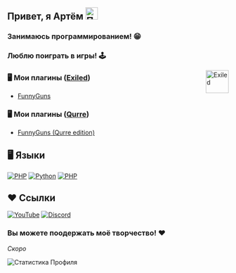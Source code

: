 ## Привет, я Артём <img src="https://user-images.githubusercontent.com/1303154/88677602-1635ba80-d120-11ea-84d8-d263ba5fc3c0.gif" width="28px" alt="Привет">
### Занимаюсь программированием! 😁
### Люблю поиграть в игры! 🕹

<a href="https://www.github.com/Exiled-Team/EXILED"><img align="right" alt="Exiled" width="52px" src="https://raw.githubusercontent.com/Exiled-Team/EXILED/master/assets/Exiled_Icon.ico"/></a></img>

### 🖥 Мои плагины ([Exiled](https://github.com/Exiled-Team/EXILED))
- [FunnyGuns](https://github.com/artv15/FunnyGuns)
### 🖥 Мои плагины ([Qurre](https://github.com/Qurre-Team/Qurre-sl))
- [FunnyGuns (Qurre edition)](https://github.com/artv15/FunnyGuns-Qurre-Edition)

## 🖥 Языки

[![PHP](https://img.shields.io/badge/-FRAMEWORK-090909?style=for-the-badge&logo=.net&logoColor=512BD4)]()
[![Python](https://img.shields.io/badge/-Python-090909?style=for-the-badge&logo=python&logoColor=3776AB)]()
[![PHP](https://img.shields.io/badge/-PHP-090909?style=for-the-badge&logo=php&logoColor=777BB4)]()

## ❤ Ссылки

[![YouTube](https://img.shields.io/badge/-YouTube-090909?style=for-the-badge&logo=youtube&logoColor=FF0000)](https://www.youtube.com/channel/UCWzVY1KtekiqJOgJvKHAa4Q)
[![Discord](https://img.shields.io/badge/-Discord-090909?style=for-the-badge&logo=discord&logoColor=5865F2)](https://discord.gg/BvfGfN89Wc)

### Вы можете поодержать моё творчество! ❤
_Скоро_

![Статистика Профиля](https://github-readme-stats.vercel.app/api?username=artv15&theme=merko&locale=ru&show_icons=true&custom_title=Статистика)
